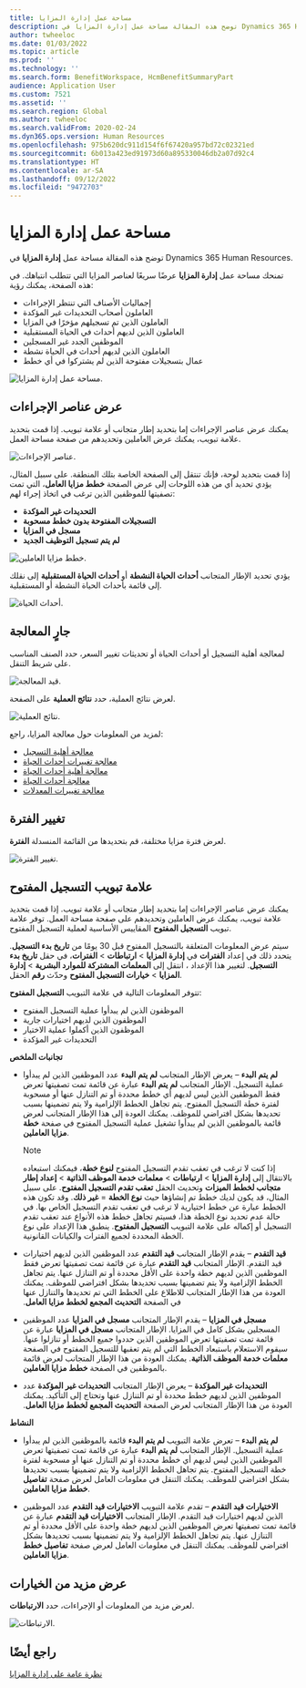 ```yaml
---
title: مساحة عمل إدارة المزايا
description: توضح هذه المقالة مساحة عمل إدارة المزايا في Dynamics 365 Human Resources.
author: twheeloc
ms.date: 01/03/2022
ms.topic: article
ms.prod: ''
ms.technology: ''
ms.search.form: BenefitWorkspace, HcmBenefitSummaryPart
audience: Application User
ms.custom: 7521
ms.assetid: ''
ms.search.region: Global
ms.author: twheeloc
ms.search.validFrom: 2020-02-24
ms.dyn365.ops.version: Human Resources
ms.openlocfilehash: 975b620dc911d154f6f67420a957bd72c02321ed
ms.sourcegitcommit: 6b013a423ed91973d60a895330046db2a07d92c4
ms.translationtype: HT
ms.contentlocale: ar-SA
ms.lasthandoff: 09/12/2022
ms.locfileid: "9472703"
---
```

# <a name="benefits-management-workspace"></a>مساحة عمل إدارة المزايا

توضح هذه المقالة مساحة عمل **إدارة المزايا** في Dynamics 365 Human Resources.

تمنحك مساحة عمل **إدارة المزايا** عرضًا سريعًا لعناصر المزايا التي تتطلب انتباهك. في هذه الصفحة، يمكنك رؤية:

- إجماليات الأصناف التي تنتظر الإجراءات
- العاملون أصحاب التحديدات غير المؤكدة
- العاملون الذين تم تسجيلهم مؤخرًا في المزايا
- العاملون الذين لديهم أحداث في الحياة المستقبلية
- الموظفين الجدد غير المسجلين
- العاملون الذين لديهم أحداث في الحياة نشطة
- عمال بتسجيلات مفتوحة الذين لم يشتركوا في أي خطط

![مساحة عمل إدارة المزايا.](./media/hr-benefits-management-workspace.png)

## <a name="view-action-items"></a>عرض عناصر الإجراءات

يمكنك عرض عناصر الإجراءات إما بتحديد إطار متجانب أو علامة تبويب. إذا قمت بتحديد علامة تبويب، يمكنك عرض العاملين وتحديدهم من صفحة مساحة العمل.

![عناصر الإجراءات.](./media/hr-benefits-management-workspace-action-items.png)

إذا قمت بتحديد لوحة، فإنك تنتقل إلى الصفحة الخاصة بتلك المنطقة. على سبيل المثال، يؤدي تحديد أي من هذه اللوحات إلى عرض الصفحة **خطط مزايا العامل**، التي تمت تصفيتها للموظفين الذين ترغب في اتخاذ إجراء لهم:

- **التحديدات غير المؤكدة**
- **التسجيلات المفتوحة بدون خطط مسحوبة**
- **مسجل في المزايا**
- **لم يتم تسجيل التوظيف الجديد**

![خطط مزايا العاملين.](./media/hr-benefits-management-workspace-plans.png)

يؤدي تحديد الإطار المتجانب **أحداث الحياة النشطة** أو **أحداث الحياة المستقبلية** إلى نقلك إلى قائمة بأحداث الحياة النشطة أو المستقبلية.

![أحداث الحياة.](./media/hr-benefits-management-workspace-life-events.png)

## <a name="processing"></a>جارٍ المعالجة

لمعالجة أهلية التسجيل أو أحداث الحياة أو تحديثات تغيير السعر، حدد الصنف المناسب على شريط التنقل.

![قيد المعالجة.](./media/hr-benefits-management-workspace-processing.png)

لعرض نتائج العملية، حدد **نتائج العملية** على الصفحة.

![نتائج العملية.](./media/hr-benefits-management-workspace-process-results.png)

لمزيد من المعلومات حول معالجة المزايا، راجع:

- [معالجة أهلية التسجيل](hr-benefits-process-enrollment-eligibility.md)
- [معالجة تغييرات أحداث الحياة](hr-benefits-process-life-event-changes.md)
- [معالجة أهلية أحداث الحياة](hr-benefits-process-life-event-eligibility.md)
- [معالجة أحداث الحياة](hr-benefits-process-life-events.md)
- [معالجة تغييرات المعدلات](hr-benefits-process-rate-changes.md)

## <a name="change-period"></a>تغيير الفترة

لعرض فترة مزايا مختلفة، قم بتحديدها من القائمة المنسدلة **الفترة**.

![تغيير الفترة.](./media/hr-benefits-management-workspace-period.png)


## <a name="open-enrollment-tab"></a>علامة تبويب التسجيل المفتوح

يمكنك عرض عناصر الإجراءات إما بتحديد إطار متجانب أو علامة تبويب. إذا قمت بتحديد علامة تبويب، يمكنك عرض العاملين وتحديدهم على صفحة مساحة العمل.
توفر علامة تبويب **التسجيل المفتوح** المقاييس الأساسية لعملية التسجيل المفتوح. 

سيتم عرض المعلومات المتعلقة بالتسجيل المفتوح قبل 30 يومًا من **تاريخ بدء التسجيل**. يتحدد ذلك في إعداد **الفترات** في **إدارة المزايا** > **ارتباطات** > **الفترات**، في حقل **تاريخ بدء التسجيل**.  لتغيير هذا الإعداد ، انتقل إلى **المعلمات المشتركة للموارد البشرية** > **إدارة المزايا** > **خيارات التسجيل المفتوح** وحدّث **رقم** الحقل.  

تتوفر المعلومات التالية في علامة التبويب **التسجيل المفتوح**:
 - الموظفون الذين لم يبدأوا عملية التسجيل المفتوح
 - الموظفون الذين لديهم اختيارات جارية
 - الموظفون الذين أكملوا عملية الاختيار
 - التحديدات غير المؤكدة

**تجانبات الملخص**

- **لم يتم البدء** – يعرض الإطار المتجانب **لم يتم البدء** عدد الموظفين الذين لم يبدأوا عملية التسجيل. الإطار المتجانب **لم يتم البدء** عبارة عن قائمة تمت تصفيتها تعرض فقط الموظفين الذين ليس لديهم أي خطط محددة أو تم التنازل عنها أو مسحوبة لفترة خطة التسجيل المفتوح. يتم تجاهل الخطط الإلزامية ولا يتم تضمينها بسبب تحديدها بشكل افتراضي للموظف.  يمكنك العودة إلى هذا الإطار المتجانب لعرض قائمة بالموظفين الذين لم يبدأوا تشغيل عملية التسجيل المفتوح في صفحة **خطة مزايا العاملين**.

  > [!NOTE]
  > إذا كنت لا ترغب في تعقب تقدم التسجيل المفتوح **لنوع خطة**، فيمكنك استبعاده بالانتقال إلى **إدارة المزايا** > **ارتباطات** > **معلمات خدمة الموظف الذاتية‬** > **إعداد إطار متجانب لخطط الميزات‬** وتحديث الحقل **تعقب تقدم التسجيل المفتوح**.  على سبيل المثال، قد يكون لديك خطط تم إنشاؤها حيث **نوع الخطة** = **غير ذلك**. وقد تكون هذه الخطط عبارة عن خطط اختيارية لا ترغب في تعقب تقدم التسجيل الخاص بها. في حالة عدم تحديد نوع الخطة هذا، فسيتم تجاهل خطط هذه الأنواع عند تعقب تقدم التسجيل أو إكماله على علامة التبويب **التسجيل المفتوح**. ينطبق هذا الإعداد على نوع الخطة المحددة لجميع الفترات والكيانات القانونية.

- **قيد التقدم** – يقدم الإطار المتجانب **قيد التقدم** عدد الموظفين الذين لديهم اختيارات قيد التقدم. الإطار المتجانب **قيد التقدم** عبارة عن قائمة تمت تصفيتها تعرض فقط الموظفين الذين لديهم خطة واحدة على الأقل محددة أو تم التنازل عنها. يتم تجاهل الخطط الإلزامية ولا يتم تضمينها بسبب تحديدها بشكل افتراضي للموظف. يمكنك العودة من هذا الإطار المتجانب للاطلاع على الخطط التي تم تحديدها والتنازل عنها في الصفحة **التحديث المجمع لخطط مزايا العامل‬‏‫**.

- **مسجل في المزايا** – يقدم الإطار المتجانب **مسجل في المزايا** عدد الموظفين المسجلين بشكل كامل في المزايا. الإطار المتجانب **مسجل في المزايا** عبارة عن قائمة تمت تصفيتها تعرض الموظفين الذين حددوا جميع الخطط أو تنازلوا عنها. سيقوم الاستعلام باستبعاد الخطط التي لم يتم تعقبها للتسجيل المفتوح في الصفحة **معلمات خدمة الموظف الذاتية**. يمكنك العودة من هذا الإطار المتجانب لعرض قائمة بالموظفين في الصفحة **خطط مزايا العاملين**.

- **التحديدات غير المؤكدة** – يعرض الإطار المتجانب **التحديدات غير المؤكدة** عدد الموظفين الذين لديهم خطط محددة أو تم التنازل عنها وتحتاج إلى التأكيد. يمكنك العودة من هذا الإطار المتجانب لعرض الصفحة **التحديث المجمع لخطط مزايا العامل‬‏‫**.

**النشاط**

- **لم يتم البدء** – تعرض علامة التبويب **لم يتم البدء** قائمة بالموظفين الذين لم يبدأوا عملية التسجيل. الإطار المتجانب **لم يتم البدء** عبارة عن قائمة تمت تصفيتها تعرض الموظفين الذين ليس لديهم أي خطط محددة أو تم التنازل عنها أو مسحوبة لفترة خطة التسجيل المفتوح. يتم تجاهل الخطط الإلزامية ولا يتم تضمينها بسبب تحديدها بشكل افتراضي للموظف. يمكنك التنقل في معلومات العامل لعرض صفحة **تفاصيل خطط مزايا العاملين**.

- **الاختيارات قيد التقدم** – تقدم علامة التبويب **الاختيارات قيد التقدم** عدد الموظفين الذين لديهم اختيارات قيد التقدم. الإطار المتجانب **الاختيارات قيد التقدم** عبارة عن قائمة تمت تصفيتها تعرض الموظفين الذين لديهم خطة واحدة على الأقل محددة أو تم التنازل عنها. يتم تجاهل الخطط الإلزامية ولا يتم تضمينها بسبب تحديدها بشكل افتراضي للموظف. يمكنك التنقل في معلومات العامل لعرض صفحة **تفاصيل خطط مزايا العاملين**.

## <a name="view-more-options"></a>عرض مزيد من الخيارات

لعرض مزيد من المعلومات أو الإجراءات، حدد **الارتباطات**.

![الارتباطات.](./media/hr-benefits-management-workspace-links.png)

## <a name="see-also"></a>راجع أيضًا

[نظرة عامة على إدارة المزايا](hr-benefits-management-overview.md)
